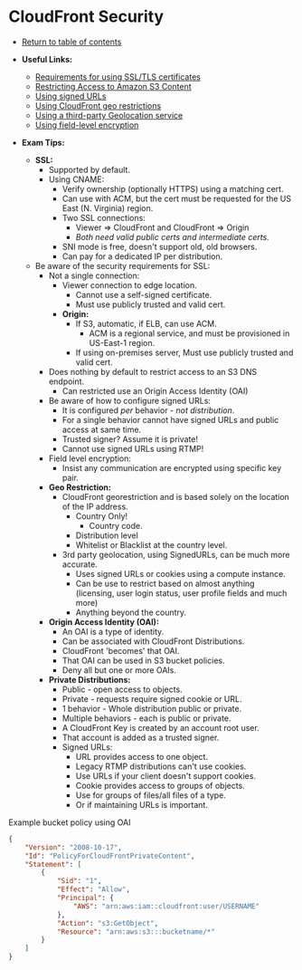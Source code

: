 # CloudFront Security

* [Return to table of contents](../../../README.md)

* **Useful Links:**
  * [Requirements for using SSL/TLS certificates](https://docs.aws.amazon.com/AmazonCloudFront/latest/DeveloperGuide/cnames-and-https-requirements.html)
  * [Restricting Access to Amazon S3 Content](https://docs.aws.amazon.com/AmazonCloudFront/latest/DeveloperGuide/private-content-restricting-access-to-s3.html)
  * [Using signed URLs](https://docs.aws.amazon.com/AmazonCloudFront/latest/DeveloperGuide/private-content-signed-urls.html)
  * [Using CloudFront geo restrictions](https://docs.aws.amazon.com/AmazonCloudFront/latest/DeveloperGuide/georestrictions.html#georestrictions-cloudfront)
  * [Using a third-party Geolocation service](https://docs.aws.amazon.com/AmazonCloudFront/latest/DeveloperGuide/georestrictions.html#georestrictions-geolocation-service)
  * [Using field-level encryption](https://docs.aws.amazon.com/AmazonCloudFront/latest/DeveloperGuide/field-level-encryption.html)

* **Exam Tips:**
  * **SSL:**
    * Supported by default.
    * Using CNAME:
      * Verify ownership (optionally HTTPS) using a matching cert.
      * Can use with ACM, but the cert must be requested for the US East (N. Virginia) region.
      * Two SSL connections:
        * Viewer => CloudFront and CloudFront => Origin
        * _Both need valid public certs and intermediate certs._
      * SNI mode is free, doesn't support old, old browsers.
      * Can pay for a dedicated IP per distribution.
  * Be aware of the security requirements for SSL:
    * Not a single connection:
      * Viewer connection to edge location.
        * Cannot use a self-signed certificate.
        * Must use publicly trusted and valid cert.
      * **Origin:**
        * If S3, automatic, if ELB, can use ACM.
          * ACM is a regional service, and must be provisioned in US-East-1 region.
        * If using on-premises server, Must use publicly trusted and valid cert.
    * Does nothing by default to restrict access to an S3 DNS endpoint.
      * Can restricted use an Origin Access Identity (OAI)
    * Be aware of how to configure signed URLs:
      * It is configured _per_ behavior - _not distribution_.
      * For a single behavior cannot have signed URLs and public access at same time.
      * Trusted signer? Assume it is private!
      * Cannot use signed URLs using RTMP!
    * Field level encryption:
      * Insist any communication are encrypted using specific key pair.
    * **Geo Restriction:**
      * CloudFront georestriction and is based solely on the location of the IP address.
        * Country Only!
          * Country code.
        * Distribution level
        * Whitelist or Blacklist at the country level.
      * 3rd party geolocation, using SignedURLs, can be much more accurate.
        * Uses signed URLs or cookies using a compute instance.
        * Can be use to restrict based on almost anything (licensing, user login status, user profile fields and much more)
        * Anything beyond the country.
    * **Origin Access Identity (OAI):**
      * An OAI is a type of identity.
      * Can be associated with CloudFront Distributions.
      * CloudFront 'becomes' that OAI.
      * That OAI can be used in S3 bucket policies.
      * Deny all but one or more OAIs.
    * **Private Distributions:**
      * Public - open access to objects.
      * Private - requests require signed cookie or URL.
      * 1 behavior - Whole distribution public or private.
      * Multiple behaviors - each is public or private.
      * A CloudFront Key is created by an account root user.
      * That account is added as a trusted signer.
      * Signed URLs:
        * URL provides access to one object.
        * Legacy RTMP distributions can't use cookies.
        * Use URLs if your client doesn't support cookies.
        * Cookie provides access to groups of objects.
        * Use for groups of files/all files of a type.
        * Or if maintaining URLs is important.

Example bucket policy using OAI

```JSON
{
    "Version": "2008-10-17",
    "Id": "PolicyForCloudFrontPrivateContent",
    "Statement": [
        {
            "Sid": "1",
            "Effect": "Allow",
            "Principal": {
                "AWS": "arn:aws:iam::cloudfront:user/USERNAME"
            },
            "Action": "s3:GetObject",
            "Resource": "arn:aws:s3:::bucketname/*"
        }
    ]
}
```

